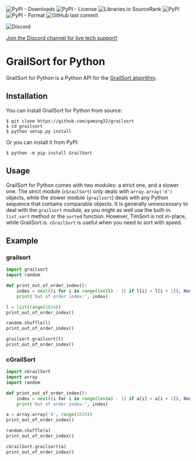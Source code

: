 ![PyPI - Downloads](https://img.shields.io/pypi/dm/GrailSort)
![PyPI - License](https://img.shields.io/pypi/l/GrailSort)
![Libraries.io SourceRank](https://img.shields.io/librariesio/sourcerank/pypi/GrailSort?color=green)
![PyPI](https://img.shields.io/pypi/v/GrailSort)
![PyPI - Format](https://img.shields.io/pypi/format/GrailSort)
![GitHub last commit](https://img.shields.io/github/last-commit/gaming32/grailsort)
<!-- ![PyPI - Status](https://img.shields.io/pypi/status/GrailSort) -->
<!-- ![Dependents (via libraries.io)](https://img.shields.io/librariesio/dependents/pypi/GrailSort) -->
![Discord](https://img.shields.io/discord/673206188825116713?color=%237289DA&label=support&logo=discord&logoColor=white)

[Join the Discord channel for live tech support!](https://discord.com/channels/673206188825116713/772978855752368149)


# GrailSort for Python

GrailSort for Python is a Python API for the [GrailSort algorithm](https://github.com/Mrrl/GrailSort).

## Installation

You can install GrailSort for Python from source:
```shell
$ git clone https://github.com/gaming32/grailsort
$ cd grailsort
$ python setup.py install
```

Or you can install it from PyPI:
```shell
$ python -m pip install GrailSort
```

## Usage

GrailSort for Python comes with two modules: a strict one, and a slower one. The strict module (`cGrailSort`) only deals with `array.array('d')` objects, while the slower module (`grailsort`) deals with any Python sequence that contains comparable objects.
It is generally unnescessary to deal with the `grailsort` module, as you might as well use the built-in `list.sort` method or the `sorted` function. However, TimSort is not in-place, while GrailSort is. `cGrailSort` is useful when you need to sort with speed.

## Example

### grailsort

```python
import grailsort
import random

def print_out_of_order_index():
    index = next((i for i in range(len(l) - 1) if l[i] > l[i + 1]), None)
    print('Out of order index:', index)

l = list(range(1024))
print_out_of_order_index()

random.shuffle(l)
print_out_of_order_index()

grailsort.grailsort(l)
print_out_of_order_index()
```

### cGrailSort

```python
import cGrailSort
import array
import random

def print_out_of_order_index():
    index = next((i for i in range(len(a) - 1) if a[i] > a[i + 1]), None)
    print('Out of order index:', index)

a = array.array('d', range(1024))
print_out_of_order_index()

random.shuffle(a)
print_out_of_order_index()

cGrailSort.grailsort(a)
print_out_of_order_index()
```
